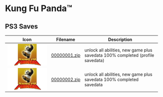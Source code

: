 # Kung Fu Panda™

## PS3 Saves

| Icon | Filename | Description |
|------|----------|-------------|
| ![Kung Fu Panda™](ICON0.PNG) | [00000001.zip](00000001.zip) | unlock all abilities, new game plus savedata 100% completed (profile savedata) |
| ![Kung Fu Panda™](ICON0.PNG) | [00000002.zip](00000002.zip) | unlock all abilities, new game plus savedata 100% completed savedata |

